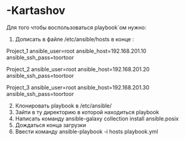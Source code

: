 # -Kartashov
Для того чтобы воспользоваться playbook`ом нужно:
1. Дописать в файле /etc/ansible/hosts в конце :

Project_1 ansible_user=root ansible_host=192.168.201.10 ansible_ssh_pass=toortoor

Project_2 ansible_user=root ansible_host=192.168.201.20 ansible_ssh_pass=toortoor

Project_3 ansible_user=root ansible_host=192.168.201.30 ansible_ssh_pass=toortoor

2. Клонировать playbook в /etc/ansible/
3. Зайти в ту директорию в которой находиться playbook
4. Написать команду ansible-galaxy collection install ansible.posix
5. Дождаться конца загрузки
6. Ввести команду ansible-playbook -i hosts playbook.yml

